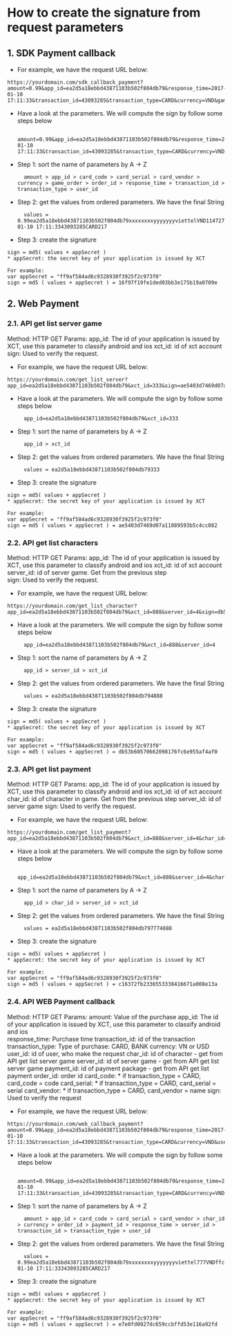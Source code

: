 # How to create the signature from request parameters

## 1. SDK Payment callback
- For example, we have the request URL below:
```
https://yourdomain.com/sdk_callback_payment?amount=0.99&app_id=ea2d5a18ebbd43871103b502f804db79&response_time=2017-01-10 17:11:33&transaction_id=43093285&transaction_type=CARD&currency=VND&game_order=1147277470600214&user_id=217&order_id=ffc9447c6c45b1d1a6ecbdfbd3a1aa21&card_code=xxxxxxxx&card_serial=yyyyyyy&card_vendor=viettel&sign=16f97f19fe1ded03bb3e175b19a0709e
```
- Have a look at the parameters. We will compute the sign by follow some steps below

		amount=0.99&app_id=ea2d5a18ebbd43871103b502f804db79&response_time=2017-01-10 17:11:33&transaction_id=43093285&transaction_type=CARD&currency=VND&game_order=1147277470600214&user_id=217&order_id=ffc9447c6c45b1d1a6ecbdfbd3a1aa21&card_code=xxxxxxxx&card_serial=yyyyyyy&card_vendor=viettel

- Step 1: sort the name of parameters by A → Z

		amount > app_id > card_code > card_serial > card_vendor > currency > game_order > order_id > response_time > transaction_id > transaction_type > user_id

- Step 2: get the values from ordered parameters. We have the final String

		values = 0.99ea2d5a18ebbd43871103b502f804db79xxxxxxxxyyyyyyyviettelVND1147277470600214ffc9447c6c45b1d1a6ecbdfbd3a1aa212017-01-10 17:11:3343093285CARD217

- Step 3: create the signature

```
sign = md5( values + appSecret )
* appSecret: the secret key of your application is issued by XCT

For example:
var appSecret = "ff9af584ad6c9328930f3925f2c973f0"
sign = md5 ( values + appSecret ) = 16f97f19fe1ded03bb3e175b19a0709e
```
## 2. Web Payment
### 2.1. API get list server game
Method: HTTP GET
Params:
app_id: The id of your application is issued by XCT, use this parameter to classify android and ios
xct_id: id of xct account  
sign: Used to verify the request.

- For example, we have the request URL below:
```
https://yourdomain.com/get_list_server?app_id=ea2d5a18ebbd43871103b502f804db79&xct_id=333&sign=ae5403d7469d07a11089593b5c4cc082
```
- Have a look at the parameters. We will compute the sign by follow some steps below

		app_id=ea2d5a18ebbd43871103b502f804db79&xct_id=333

- Step 1: sort the name of parameters by A → Z

		app_id > xct_id

- Step 2: get the values from ordered parameters. We have the final String

		values = ea2d5a18ebbd43871103b502f804db79333

- Step 3: create the signature

```
sign = md5( values + appSecret )
* appSecret: the secret key of your application is issued by XCT

For example:
var appSecret = "ff9af584ad6c9328930f3925f2c973f0"
sign = md5 ( values + appSecret ) = ae5403d7469d07a11089593b5c4cc082
```
### 2.2. API get list characters
Method: HTTP GET
Params:
app_id: The id of your application is issued by XCT, use this parameter to classify android and ios
xct_id: id of xct account  
server_id: id of server game. Get from the previous step  
sign: Used to verify the request.

- For example, we have the request URL below:
```
https://yourdomain.com/get_list_character?app_id=ea2d5a18ebbd43871103b502f804db79&xct_id=888&server_id=4&sign=db53b60570662098176fc6e955af4af0
```
- Have a look at the parameters. We will compute the sign by follow some steps below

		app_id=ea2d5a18ebbd43871103b502f804db79&xct_id=888&server_id=4

- Step 1: sort the name of parameters by A → Z

		app_id > server_id > xct_id

- Step 2: get the values from ordered parameters. We have the final String

		values = ea2d5a18ebbd43871103b502f804db794888

- Step 3: create the signature

```
sign = md5( values + appSecret )
* appSecret: the secret key of your application is issued by XCT

For example:
var appSecret = "ff9af584ad6c9328930f3925f2c973f0"
sign = md5 ( values + appSecret ) = db53b60570662098176fc6e955af4af0
```

### 2.3. API get list payment
Method: HTTP GET
Params:
app_id: The id of your application is issued by XCT, use this parameter to classify android and ios
xct_id: id of xct account
char_id: id of character in game. Get from the previous step
server_id: id of server game
sign: Used to verify the request.

- For example, we have the request URL below:
```
https://yourdomain.com/get_list_payment?app_id=ea2d5a18ebbd43871103b502f804db79&xct_id=888&server_id=4&char_id=777&sign=c16372fb2336553338416671a008e13a
```
- Have a look at the parameters. We will compute the sign by follow some steps below

		app_id=ea2d5a18ebbd43871103b502f804db79&xct_id=888&server_id=4&char_id=777

- Step 1: sort the name of parameters by A → Z

		app_id > char_id > server_id > xct_id

- Step 2: get the values from ordered parameters. We have the final String

		values = ea2d5a18ebbd43871103b502f804db797774888

- Step 3: create the signature

```
sign = md5( values + appSecret )
* appSecret: the secret key of your application is issued by XCT

For example:
var appSecret = "ff9af584ad6c9328930f3925f2c973f0"
sign = md5 ( values + appSecret ) = c16372fb2336553338416671a008e13a
```
### 2.4. API WEB Payment callback
Method: HTTP GET
Params:
amount:	Value of the purchase
app_id:	The id of your application is issued by XCT, use this parameter to classify android and ios     
response_time: Purchase time
transaction_id:	id of the transaction
transaction_type: Type of purchase: CARD, BANK
currency: VN or USD
user_id: id of user, who make the request
char_id: id of character - get from API get list server game
server_id: id of server game - get from API get list server game
payment_id: id of payment package - get from API get list payment
order_id: order id
card_code: * if transaction_type = CARD, card_code = code
card_serial: * if transaction_type = CARD, card_serial = serial
card_vendor: * if transaction_type = CARD, card_vendor = name
sign: Used to verify the request

- For example, we have the request URL below:
```
https://yourdomain.com/web_callback_payment?amount=0.99&app_id=ea2d5a18ebbd43871103b502f804db79&response_time=2017-01-10 17:11:33&transaction_id=43093285&transaction_type=CARD&currency=VND&user_id=888&char_id=777&server_id=3&payment_id=22&order_id=ffc9447c6c45b1d1a6ecbdfbd3a1aa21&card_code=xxxxxxxx&card_serial=yyyyyyy&card_vendor=viettel&sign=e7e0fd0927dc659ccbffd53e116a92fd

```
- Have a look at the parameters. We will compute the sign by follow some steps below

		amount=0.99&app_id=ea2d5a18ebbd43871103b502f804db79&response_time=2017-01-10 17:11:33&transaction_id=43093285&transaction_type=CARD&currency=VND&user_id=888&char_id=777&server_id=3&payment_id=22&order_id=ffc9447c6c45b1d1a6ecbdfbd3a1aa21&card_code=xxxxxxxx&card_serial=yyyyyyy&card_vendor=viettel

- Step 1: sort the name of parameters by A → Z

		amount > app_id > card_code > card_serial > card_vendor > char_id > currency > order_id > payment_id > response_time > server_id > transaction_id > transaction_type > user_id

- Step 2: get the values from ordered parameters. We have the final String

		values = 0.99ea2d5a18ebbd43871103b502f804db79xxxxxxxxyyyyyyyviettel777VNDffc9447c6c45b1d1a6ecbdfbd3a1aa21222017-01-10 17:11:33343093285CARD217

- Step 3: create the signature

```
sign = md5( values + appSecret )
* appSecret: the secret key of your application is issued by XCT

For example:
var appSecret = "ff9af584ad6c9328930f3925f2c973f0"
sign = md5 ( values + appSecret ) = e7e0fd0927dc659ccbffd53e116a92fd
```


